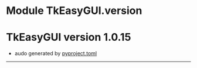 # Module TkEasyGUI.version

# TkEasyGUI version 1.0.15

- audo generated by [pyproject.toml](https://github.com/kujirahand/tkeasygui-python/blob/main/pyproject.toml)

---------------------------



